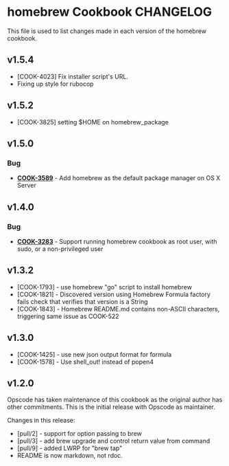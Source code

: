 homebrew Cookbook CHANGELOG
===========================
This file is used to list changes made in each version of the homebrew cookbook.


v1.5.4
------
- [COOK-4023] Fix installer script's URL.
- Fixing up style for rubocop


v1.5.2
------
- [COOK-3825] setting $HOME on homebrew_package


v1.5.0
------
### Bug
- **[COOK-3589](https://tickets.opscode.com/browse/COOK-3589)** - Add homebrew as the default package manager on OS X Server

v1.4.0
------
### Bug
- **[COOK-3283](https://tickets.opscode.com/browse/COOK-3283)** - Support running homebrew cookbook as root user, with sudo, or a non-privileged user

v1.3.2
------
- [COOK-1793] - use homebrew "go" script to install homebrew
- [COOK-1821] - Discovered version using Homebrew Formula factory fails check that verifies that version is a String
- [COOK-1843] - Homebrew README.md contains non-ASCII characters, triggering same issue as COOK-522

v1.3.0
------
- [COOK-1425] - use new json output format for formula
- [COOK-1578] - Use shell_out! instead of popen4

v1.2.0
------
Opscode has taken maintenance of this cookbook as the original author has other commitments. This is the initial release with Opscode as maintainer.

Changes in this release:

- [pull/2] - support for option passing to brew
- [pull/3] - add brew upgrade and control return value from command
- [pull/9] - added LWRP for "brew tap"
- README is now markdown, not rdoc.

